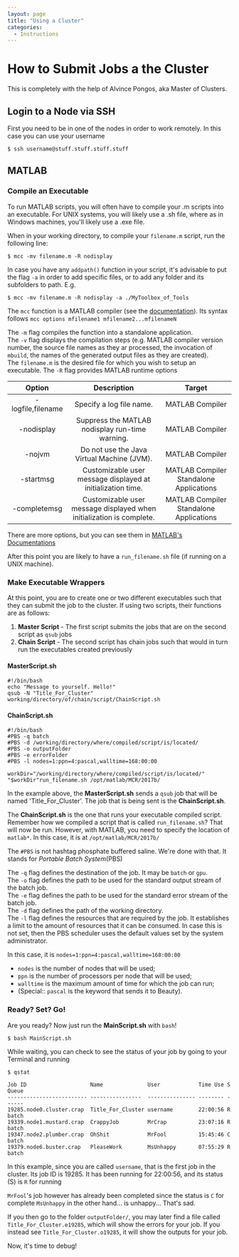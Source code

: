 ```yaml
---
layout: page
title: "Using a Cluster"
categories:
  - Instructions
---
```


# How to Submit Jobs a the Cluster

This is completely with the help of Alvince Pongos, aka Master of Clusters.  

## Login to a Node via SSH
First you need to be in one of the nodes in order to work remotely. In this case you can use your username  

```
$ ssh username@stuff.stuff.stuff.stuff
```

## MATLAB
### Compile an Executable 
To run MATLAB scripts, you will often have to compile your .m scripts into an executable. For UNIX systems, you will likely use a .sh file, where as in Windows machines, you'll likely use a .exe file.   

When in your working directory, to compile your `filename.m` script, run the following line:  
```
$ mcc -mv filename.m -R nodisplay
```

In case you have any `addpath()` function in your script, it's advisable to put the flag `-a` in order to add specific files, or to add any folder and its subfolders to path. E.g. 
```
$ mcc -mv filename.m -R nodisplay -a ./MyToolbox_of_Tools
```

The `mcc` function is a MATLAB compiler (see the [documentation](https://www.mathworks.com/help/compiler/mcc.html)). Its syntax follows `mcc options mfilename1 mfilename2...mfilenameN`  

The `-m` flag compiles the function into a standalone application.   
The `-v` flag displays the compilation steps (e.g. MATLAB compiler version number, the source file names as they ar processed, the invocation of `mbuild`, the names of the generated output files as they are created).  
The `filename.m` is the desired file for which you wish to setup an executable.
The `-R` flag provides MATLAB runtime options  

| Option | Description | Target  |
| :----: |:-----------:| :------:|
| -logfile,filename	| Specify a log file name.                                    | MATLAB Compiler |
| -nodisplay            | Suppress the MATLAB nodisplay run-time warning.             | MATLAB Compiler |
| -nojvm                | Do not use the Java Virtual Machine (JVM).                  | MATLAB Compiler |
| -startmsg             | Customizable user message displayed at initialization time. | MATLAB Compiler Standalone Applications |
| -completemsg	        | Customizable user message displayed when initialization is complete. | MATLAB Compiler Standalone Applications |

There are more options, but you can see them in [MATLAB's Documentations](https://www.mathworks.com/help/compiler/mcc.html#butdlms-1)  

After this point you are likely to have a `run_filename.sh` file (if running on a UNIX machine).   

### Make Executable Wrappers

At this point, you are to create one or two different executables such that they can submit the job to the cluster. If using two scripts, their functions are as follows:  

1. **Master Script** - The first script submits the jobs that are on the second script as `qsub` jobs  
1. **Chain Script** - The second script has chain jobs such that would in turn run the executables created previously  

#### MasterScript.sh
```
#!/bin/bash
echo "Message to yourself. Hello!"
qsub -N "Title_For_Cluster" working/directory/of/chain/script/ChainScript.sh
```

#### ChainScript.sh
```
#!/bin/bash
#PBS -q batch
#PBS -d /working/directory/where/compiled/script/is/located/
#PBS -o outputFolder
#PBS -e errorFolder
#PBS -l nodes=1:ppn=4:pascal,walltime=168:00:00

workDir="/working/directory/where/compiled/script/is/located/"
"$workDir"run_filename.sh /opt/matlab/MCR/2017b/
```

In the example above, the **MasterScript.sh** sends a `qsub` job that will be named 'Title_For_Cluster'. The job that is being sent is the **ChainScript.sh**.  

The **ChainScript.sh** is the one that runs your executable compiled script. Remember how we compiled a script that is called `run_filename.sh`? That will now be run. However, with MATLAB, you need to specify the location of `matlab*`. In this case, it is at `/opt/matlab/MCR/2017b/`

The `#PBS` is not hashtag phosphate buffered saline. We're done with that. It stands for *Portable Batch System*(PBS)  

The `-q` flag defines the destination of the job. It may be `batch` or `gpu`.  
The `-o` flag defines the path to be used for the standard output stream of the batch job.  
The `-e` flag defines the path to be used for the standard error stream of the batch job.  
The `-d` flag defines the path of the working directory.  
The `-l` flag defines the resources that are required by the job. It establishes a limit to the amount of resources that it can be consumed. In case this is not set, then the PBS scheduler uses the default values set by the system administrator.  

In this case, it is `nodes=1:ppn=4:pascal,walltime=168:00:00`
* `nodes` is the number of nodes that will be used;
* `ppn` is the number of processors per node that will be used;
* `walltime` is the maximum amount of time for which the job can run;
* (Special:: `pascal` is the keyword that sends it to Beauty).


### Ready? Set? Go!

Are you ready? Now just run the **MainScript.sh** with `bash`!
```
$ bash MainScript.sh
```

While waiting, you can check to see the status of your job by going to your Terminal and running
```
$ qstat

Job ID                    Name              User            Time Use S Queue
------------------------- ----------------  --------------- -------- - -----
19285.node0.cluster.crap  Title_For_Cluster username        22:00:56 R batch          
19339.node1.mustard.crap  CrappyJob         MrCrap          23:07:16 R batch          
19347.node2.plumber.crap  OhShit            MrFool          15:45:46 C batch          
19379.node6.buster.crap   PleaseWork        MsUnhappy       07:55:29 R batch  
```

In this example, since you are called `username`, that is the first job in the cluster. Its job ID is 19285. It has been running for 22:00:56, and its status (S) is `R` for running

`MrFool`'s job however has already been completed since the status is `C` for complete
`MsUnhappy` in the other hand... is unhappy... That's sad. 

If you then go to the folder `outputFolder/`, you may later find a file called `Title_For_Cluster.e19285`, which will show the errors for your job. If you instead see `Title_For_Cluster.o19285`, it will show the outputs for your job. 

Now, it's time to debug!

